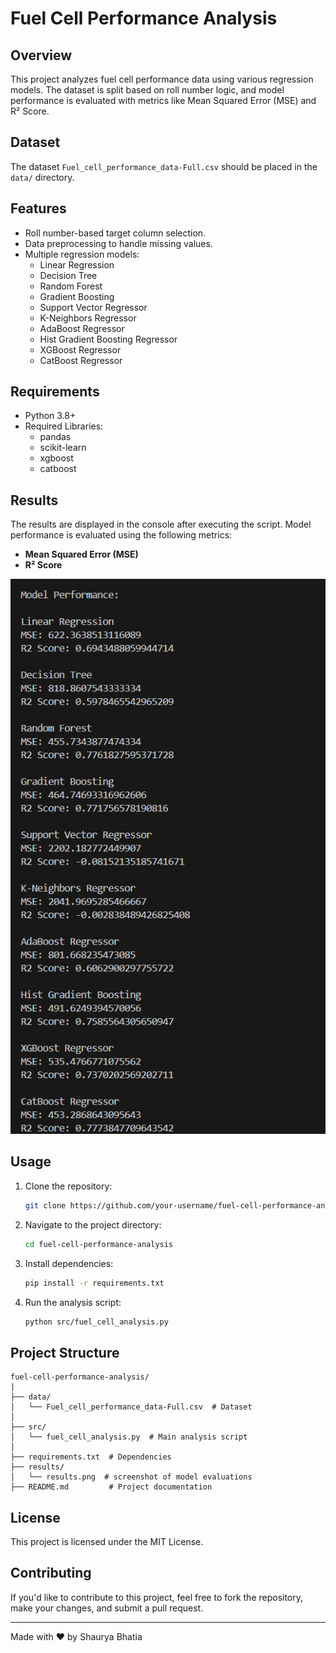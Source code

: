 
# Fuel Cell Performance Analysis

## Overview
This project analyzes fuel cell performance data using various regression models. The dataset is split based on roll number logic, and model performance is evaluated with metrics like Mean Squared Error (MSE) and R² Score.

## Dataset
The dataset `Fuel_cell_performance_data-Full.csv` should be placed in the `data/` directory.

## Features
- Roll number-based target column selection.
- Data preprocessing to handle missing values.
- Multiple regression models:
  - Linear Regression
  - Decision Tree
  - Random Forest
  - Gradient Boosting
  - Support Vector Regressor
  - K-Neighbors Regressor
  - AdaBoost Regressor
  - Hist Gradient Boosting Regressor
  - XGBoost Regressor
  - CatBoost Regressor
    
## Requirements
- Python 3.8+
- Required Libraries:
  - pandas
  - scikit-learn
  - xgboost
  - catboost

## Results
The results are displayed in the console after executing the script.
Model performance is evaluated using the following metrics:
 - **Mean Squared Error (MSE)**
 - **R² Score**
   
![Results](results/results.png)

## Usage
1. Clone the repository:
   ```bash
   git clone https://github.com/your-username/fuel-cell-performance-analysis.git
   ```
2. Navigate to the project directory:
   ```bash
   cd fuel-cell-performance-analysis
   ```
3. Install dependencies:
   ```bash
   pip install -r requirements.txt
   ```
4. Run the analysis script:
   ```bash
   python src/fuel_cell_analysis.py
   ```

## Project Structure
```
fuel-cell-performance-analysis/
|
├── data/
│   └── Fuel_cell_performance_data-Full.csv  # Dataset
│
├── src/
│   └── fuel_cell_analysis.py  # Main analysis script
│
├── requirements.txt  # Dependencies
├── results/
│   └── results.png  # screenshot of model evaluations
├── README.md         # Project documentation

```



## License
This project is licensed under the MIT License.


## Contributing
If you'd like to contribute to this project, feel free to fork the repository, make your changes, and submit a pull request.


---
  
Made with ❤️ by Shaurya Bhatia
